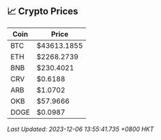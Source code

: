 ## 📈 Crypto Prices

| Coin | Price |
| ---- | ----- |
| BTC | $43613.1855 |
| ETH | $2268.2739 |
| BNB | $230.4021 |
| CRV | $0.6188 |
| ARB | $1.0702 |
| OKB | $57.9666 |
| DOGE | $0.0987 |

_Last Updated: 2023-12-06 13:55:41.735 +0800 HKT_